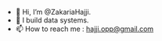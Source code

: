 - 👋 Hi, I’m @ZakariaHajji.
- 👀 I build data systems.
- 📫 How to reach me : hajji.opp@gmail.com

<!---
zakariahajji/zakariahajji is a ✨ special ✨ repository because its `README.md` (this file) appears on your GitHub profile.
You can click the Preview link to take a look at your changes.
--->

